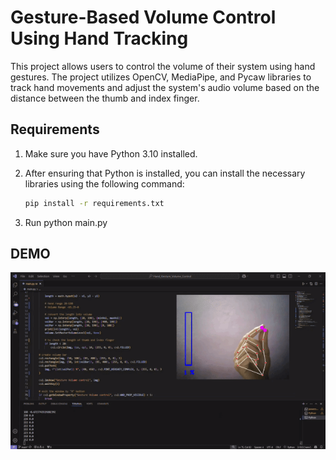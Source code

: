 # Gesture-Based Volume Control Using Hand Tracking

This project allows users to control the volume of their system using hand gestures. The project utilizes OpenCV, MediaPipe, and Pycaw libraries to track hand movements and adjust the system's audio volume based on the distance between the thumb and index finger.


## Requirements

1. Make sure you have Python 3.10 installed.

2. After ensuring that Python is installed, you can install the necessary libraries using the following command:

   ```bash
   pip install -r requirements.txt
   ```
3. Run python main.py
## DEMO
![Demo](https://github.com/h4kr7/Gesture_Based_Volume_Control_Using_Hand_Tracking/blob/main/gif/1.gif)

